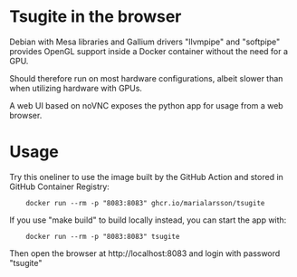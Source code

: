 # Tsugite in the browser

Debian with Mesa libraries and Gallium drivers "llvmpipe" and "softpipe" provides OpenGL support inside a Docker container without the need for a GPU.

Should therefore run on most hardware configurations, albeit slower than when utilizing hardware with GPUs.

A web UI based on noVNC exposes the python app for usage from a web browser.


# Usage

Try this oneliner to use the image built by the GitHub Action and stored in GitHub Container Registry:

		docker run --rm -p "8083:8083" ghcr.io/marialarsson/tsugite

If you use "make build" to build locally instead, you can start the app with:

		docker run --rm -p "8083:8083" tsugite

Then open the browser at http://localhost:8083 and login with password "tsugite"


